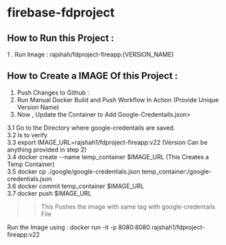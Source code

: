 # firebase-fdproject


## How to Run this Project :

1 . Run Image : rajshah/fdproject-fireapp:(VERSION_NAME)<br/>


## How to Create a IMAGE Of this Project :

1. Push Changes to Github :<br/>
2. Run Manual Docker Build and Push Workflow In Action (Provide Unique Version Name)<br/>
3. Now , Update the Container to Add Google-Credentails.json><br/>

3.1 Go to the Directory where google-credentails are saved.<br/>
3.2 ls to verify<br/>
3.3 export IMAGE_URL=rajshah1/fdproject-fireapp:v22  (Version Can be anything provided in step 2)<br/>
3.4 docker create --name temp_container $IMAGE_URL   (This Creates a Temp Container)<br/>
3.5 docker cp ./google/google-credentials.json temp_container:/google-credentials.json<br/>
3.6 docker commit temp_container $IMAGE_URL  <br/>
3.7 docker push $IMAGE_URL<br/>

>> This Pushes the image with same tag with google-credentails File<br/>

Run the Image using : docker run -it -p 8080:8080 rajshah1/fdproject-fireapp:v22<br/>


